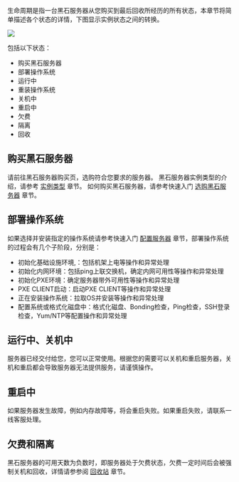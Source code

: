 生命周期是指一台黑石服务器从您购买到最后回收所经历的所有状态，本章节将简单描述各个状态的详情，下图显示实例状态之间的转换。

![](http://mc.qcloudimg.com/static/img/525da2318d54046daeea964890fa24f8/image.jpg)

包括以下状态：

- 购买黑石服务器
- 部署操作系统
- 运行中
- 重装操作系统
- 关机中
- 重启中
- 欠费
- 隔离
- 回收

## 购买黑石服务器
请前往黑石服务器购买页，选购符合您要求的服务器。 黑石服务器实例类型的介绍，请参考 [实例类型](/document/product/386/7035) 章节。 如何购买黑石服务器，请参考快速入门 [选购黑石服务器](/document/product/386/7134) 章节。

## 部署操作系统
如果选择并安装指定的操作系统请参考快速入门 [配置服务器](/document/product/386/7135) 章节，部署操作系统的过程会有几个子阶段，分别是：

- 初始化基础设施环境,：包括机架上电等操作和异常处理
- 初始化内网环境：包括ping上联交换机，确定内网可用性等操作和异常处理
- 初始化PXE环境：确定服务器带外可用性等操作和异常处理
- PXE CLIENT启动：启动PXE CLIENT等操作和异常处理
- 正在安装操作系统：拉取OS并安装等操作和异常处理
- 配置系统或格式化磁盘中：格式化磁盘、Bonding检查，Ping检查，SSH登录检查，Yum/NTP等配置操作和异常处理

## 运行中、关机中
服务器已经交付给您，您可以正常使用。根据您的需要可以关机和重启服务器，关机和重启都会导致服务器无法提供服务，请谨慎操作。

## 重启中
如果服务器发生故障，例如内存故障等，将会重启失败。如果重启失败，请联系一线客服处理。

## 欠费和隔离
黑石服务器的可用天数为负数时，即服务器处于欠费状态，欠费一定时间后会被强制关机和回收，详情请参参阅 [回收站](/document/product/386/7146) 章节。


